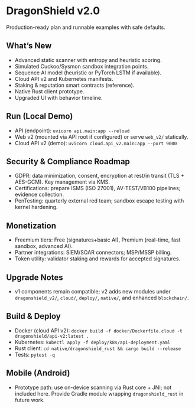 # DragonShield v2.0

Production-ready plan and runnable examples with safe defaults.

## What’s New
- Advanced static scanner with entropy and heuristic scoring.
- Simulated Cuckoo/Sysmon sandbox integration points.
- Sequence AI model (heuristic or PyTorch LSTM if available).
- Cloud API v2 and Kubernetes manifests.
- Staking & reputation smart contracts (reference).
- Native Rust client prototype.
- Upgraded UI with behavior timeline.

## Run (Local Demo)
- API (endpoint): `uvicorn api.main:app --reload`
- Web v2 (mounted via API root if configured) or serve `web_v2/` statically.
- Cloud API v2 (demo): `uvicorn cloud.api_v2.main:app --port 9000`

## Security & Compliance Roadmap
- GDPR: data minimization, consent, encryption at rest/in transit (TLS + AES-GCM). Key management via KMS.
- Certifications: prepare ISMS (ISO 27001), AV-TEST/VB100 pipelines; evidence collection.
- PenTesting: quarterly external red team; sandbox escape testing with kernel hardening.

## Monetization
- Freemium tiers: Free (signatures+basic AI), Premium (real-time, fast sandbox, advanced AI).
- Partner integrations: SIEM/SOAR connectors; MSP/MSSP billing.
- Token utility: validator staking and rewards for accepted signatures.

## Upgrade Notes
- v1 components remain compatible; v2 adds new modules under `dragonshield_v2/`, `cloud/`, `deploy/`, `native/`, and enhanced `blockchain/`.

## Build & Deploy
- Docker (cloud API v2): `docker build -f docker/Dockerfile.cloud -t dragonshield/api-v2:latest .`
- Kubernetes: `kubectl apply -f deploy/k8s/api-deployment.yaml`
- Rust client: `cd native/dragonshield_rust && cargo build --release`
- Tests: `pytest -q`

## Mobile (Android)
- Prototype path: use on-device scanning via Rust core + JNI; not included here. Provide Gradle module wrapping `dragonshield_rust` in future work.
